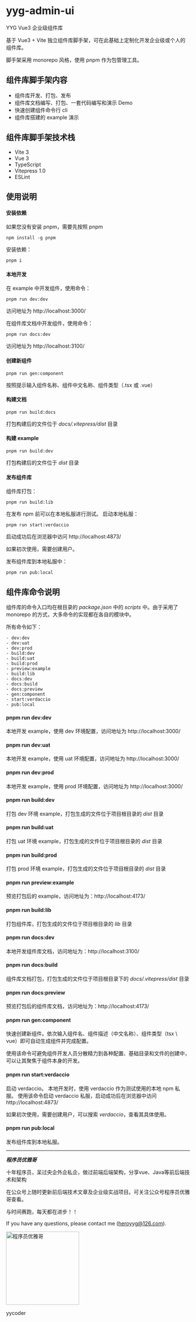 # yyg-admin-ui

YYG Vue3 企业级组件库

基于 Vue3 + Vite 独立组件库脚手架，可在此基础上定制化开发企业级或个人的组件库。

脚手架采用 monorepo 风格，使用 pnpm 作为包管理工具。

## 组件库脚手架内容

- 组件库开发、打包、发布
- 组件库文档编写、打包、一套代码编写和演示 Demo
- 快速创建组件命令行 cli
- 组件库搭建的 example 演示

## 组件库脚手架技术栈

- Vite 3
- Vue 3
- TypeScript
- Vitepress 1.0
- ESLint

## 使用说明

#### 安装依赖

如果您没有安装 pnpm，需要先按照 pnpm

```shell
npm install -g pnpm
```

安装依赖：

```shell
pnpm i
```

#### 本地开发

在 example 中开发组件，使用命令：

```shell
pnpm run dev:dev
```

访问地址为 http://localhost:3000/

在组件库文档中开发组件，使用命令：

```shell
pnpm run docs:dev
```

访问地址为 http://localhost:3100/

#### 创建新组件

```shell
pnpm run gen:component
```
按照提示输入组件名称、组件中文名称、组件类型（.tsx 或 .vue）

#### 构建文档
```shell
pnpm run build:docs
```
打包构建后的文件位于 _docs/.vitepress/dist_ 目录

#### 构建 example
```shell
pnpm run build:dev
```
打包构建后的文件位于 _dist_ 目录

#### 发布组件库

组件库打包：

```shell
pnpm run build:lib
```

在发布 npm 前可以在本地私服进行测试。
启动本地私服：
```shell
pnpm run start:verdaccio
```
启动成功后在浏览器中访问 http://localhost:4873/

如果初次使用，需要创建用户。

发布组件库到本地私服中：
```shell
pnpm run pub:local
```


## 组件库命令说明

组件库的命令入口均在根目录的 _package.json_ 中的 _scripts_ 中。由于采用了 monorepo 的方式，大多命令的实现都在各自的模块中。

所有命令如下：

```
- dev:dev
- dev:uat
- dev:prod
- build:dev
- build:uat
- build:prod
- preview:example
- build:lib
- docs:dev
- docs:build
- docs:preview
- gen:component
- start:verdaccio
- pub:local
```

#### pnpm run dev:dev

本地开发 example，使用 dev 环境配置，访问地址为 http://localhost:3000/

#### pnpm run dev:uat

本地开发 example，使用 uat 环境配置，访问地址为 http://localhost:3000/

#### pnpm run dev:prod

本地开发 example，使用 prod 环境配置，访问地址为 http://localhost:3000/

#### pnpm run build:dev

打包 dev 环境 example，打包生成的文件位于项目根目录的 _dist_ 目录

#### pnpm run build:uat

打包 uat 环境 example，打包生成的文件位于项目根目录的 _dist_ 目录

#### pnpm run build:prod

打包 prod 环境 example，打包生成的文件位于项目根目录的 _dist_ 目录

#### pnpm run preview:example

预览打包后的 example，访问地址为：http://localhost:4173/

#### pnpm run build:lib

打包组件库，打包生成的文件位于项目根目录的 _lib_ 目录

#### pnpm run docs:dev

本地开发组件库文档，访问地址为：http://localhost:3100/

#### pnpm run docs:build

组件库文档打包，打包生成的文件位于项目根目录下的 _docs/.vitepress/dist_ 目录

#### pnpm run docs:preview

预览打包后的组件库文档，访问地址为：http://localhost:4173/

#### pnpm run gen:component

快速创建新组件。依次输入组件名、组件描述（中文名称）、组件类型（tsx \ vue）即可自动生成组件并完成配置。

使用该命令可避免组件开发人员分散精力到各种配置、基础目录和文件的创建中，可以让其聚焦于组件本身的开发。

#### pnpm run start:verdaccio

启动 verdaccio。 本地开发时，使用 verdaccio 作为测试使用的本地 npm 私服。
使用该命令启动 verdaccio 私服，启动成功后在浏览器中访问 http://localhost:4873/

如果初次使用，需要创建用户，可以搜索 _verdaccio_，查看其具体使用。

#### pnpm run pub:local

发布组件库到本地私服。


---
***程序员优雅哥***

十年程序员，呆过央企外企私企，做过前端后端架构，分享vue、Java等前后端技术和架构

在公众号上随时更新前后端技术文章及企业级实战项目。可关注公众号程序员优雅哥查看。

与时间赛跑，每天都在进步！！

If you have any questions, please contact me (heroyyg@126.com).

<img src="https://tva1.sinaimg.cn/large/e6c9d24egy1h5anivz6cmj20ca0c6dgm.jpg" alt="程序员优雅哥" style="width: 200px;" />

yycoder
